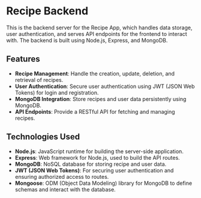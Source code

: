 # Recipe Backend

This is the backend server for the Recipe App, which handles data storage, user authentication, and serves API endpoints for the frontend to interact with. The backend is built using Node.js, Express, and MongoDB.

## Features

- **Recipe Management**: Handle the creation, update, deletion, and retrieval of recipes.
- **User Authentication**: Secure user authentication using JWT (JSON Web Tokens) for login and registration.
- **MongoDB Integration**: Store recipes and user data persistently using MongoDB.
- **API Endpoints**: Provide a RESTful API for fetching and managing recipes.

## Technologies Used

- **Node.js**: JavaScript runtime for building the server-side application.
- **Express**: Web framework for Node.js, used to build the API routes.
- **MongoDB**: NoSQL database for storing recipe and user data.
- **JWT (JSON Web Tokens)**: For securing user authentication and ensuring authorized access to routes.
- **Mongoose**: ODM (Object Data Modeling) library for MongoDB to define schemas and interact with the database.
